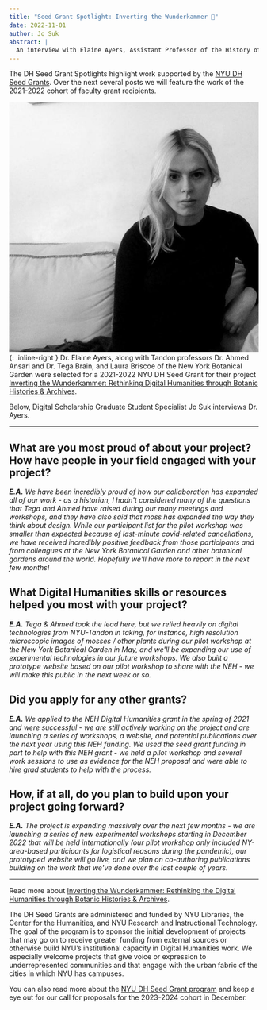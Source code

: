 ```yaml
---
title: "Seed Grant Spotlight: Inverting the Wunderkammer 🌱"
date: 2022-11-01
author: Jo Suk
abstract: |
  An interview with Elaine Ayers, Assistant Professor of the History of Science, Gallatin School
---  
```

The DH Seed Grant Spotlights highlight work supported by the [NYU DH Seed Grants](/funding/seed-grants). Over the next several posts we will feature the work of the 2021-2022 cohort of faculty grant recipients.


![portrait of Dr. Elaine Ayers](/media/people/ayers.jpg){: .inline-right } Dr. Elaine Ayers, along with Tandon professors Dr. Ahmed Ansari and Dr. Tega Brain, and Laura Briscoe of the New York Botanical Garden were selected for a 2021-2022 NYU DH Seed Grant for their project [Inverting the Wunderkammer: Rethinking Digital Humanities through Botanic Histories & Archives](/projects/moss/).

Below, Digital Scholarship Graduate Student Specialist Jo Suk interviews Dr. Ayers.

<hr/>

## What are you most proud of about your project? How have people in your field engaged with your project?

*__E.A.__ We have been incredibly proud of how our collaboration has expanded all of our work - as a historian, I hadn't considered many of the questions that Tega and Ahmed have raised during our many meetings and workshops, and they have also said that moss has expanded the way they think about design. While our participant list for the pilot workshop was smaller than expected because of last-minute covid-related cancellations, we have received incredibly positive feedback from those participants and from colleagues at the New York Botanical Garden and other botanical gardens around the world. Hopefully we'll have more to report in the next few months!*

## What Digital Humanities skills or resources helped you most with your project?

*__E.A.__ Tega & Ahmed took the lead here, but we relied heavily on digital technologies from NYU-Tandon in taking, for instance, high resolution microscopic images of mosses / other plants during our pilot workshop at the New York Botanical Garden in May, and we'll be expanding our use of experimental technologies in our future workshops. We also built a prototype website based on our pilot workshop to share with the NEH - we will make this public in the next week or so.*

## Did you apply for any other grants?

*__E.A.__ We applied to the NEH Digital Humanities grant in the spring of 2021 and were successful - we are still actively working on the project and are launching a series of workshops, a website, and potential publications over the next year using this NEH funding. We used the seed grant funding in part to help with this NEH grant - we held a pilot workshop and several work sessions to use as evidence for the NEH proposal and were able to hire grad students to help with the process.*


## How, if at all, do you plan to build upon your project going forward?

*__E.A.__ The project is expanding massively over the next few months - we are launching a series of new experimental workshops starting in December 2022 that will be held internationally (our pilot workshop only included NY-area-based participants for logistical reasons during the pandemic), our prototyped website will go live, and we plan on co-authoring publications building on the work that we've done over the last couple of years.*

<hr>

Read more about [Inverting the Wunderkammer: Rethinking the Digital Humanities through Botanic Histories & Archives](/projects/moss).

The DH Seed Grants are administered and funded by NYU Libraries, the Center for the Humanities, and NYU Research and Instructional Technology. The goal of the program is to sponsor the initial development of projects that may go on to receive greater funding from external sources or otherwise build NYU’s institutional capacity in Digital Humanities work. We especially welcome projects that give voice or expression to underrepresented communities and that engage with the urban fabric of the cities in which NYU has campuses.

You can also read more about the [NYU DH Seed Grant program](/funding/seed-grants) and keep a eye out for our call for proposals for the 2023-2024 cohort in December.
